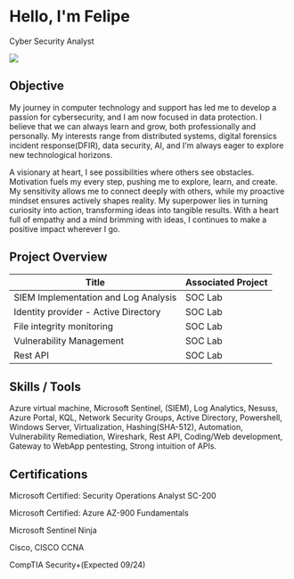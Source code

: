 # Hello, I'm Felipe

Cyber Security Analyst

<a href="https://www.linkedin.com/in/feliperodrigues4/"><img src="https://img.shields.io/badge/-LinkedIn-0072b1?&style=for-the-badge&logo=linkedin&logoColor=white" /></a>


## Objective

My journey in computer technology and support has led me to develop a passion for cybersecurity, and I am now focused in data protection.
I believe that we can always learn and grow, both professionally and personally. My interests range from distributed systems, digital forensics incident response(DFIR), data security, AI, and I'm always eager to explore new technological horizons.

A visionary at heart, I see possibilities where others see obstacles. Motivation fuels my every step, pushing me to explore, learn, and create. My sensitivity allows me to connect deeply with others, while my proactive mindset ensures actively shapes reality. My superpower lies in turning curiosity into action, transforming ideas into tangible results. With a heart full of empathy and a mind brimming with ideas, I continues to make a positive impact wherever I go.


## Project Overview

| Title                                         | Associated Project         |
|-----------------------------------------------|----------------------------|
| SIEM Implementation and Log Analysis            | SOC Lab|
| Identity provider - Active Directory            | SOC Lab|
| File integrity monitoring                       | SOC Lab|
| Vulnerability Management                        | SOC Lab|
| Rest API                                        | SOC Lab|


## Skills / Tools
Azure virtual machine, Microsoft Sentinel, (SIEM), Log Analytics, Nesuss, Azure Portal, KQL, Network Security Groups, Active Directory, Powershell, Windows Server, Virtualization, Hashing(SHA-512), Automation, Vulnerability Remediation, Wireshark, Rest API, Coding/Web development, Gateway to WebApp pentesting, Strong intuition of APIs.


## Certifications


Microsoft Certified: Security Operations Analyst SC-200

Microsoft Certified: Azure AZ-900 Fundamentals

Microsoft Sentinel Ninja

Cisco, CISCO CCNA

CompTIA Security+(Expected 09/24)   
 



